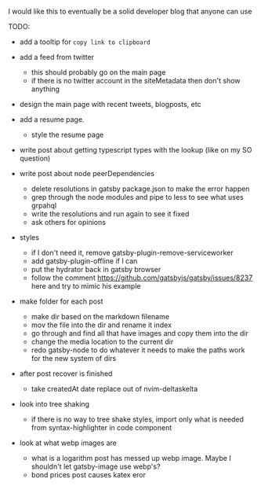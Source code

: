 I would like this to eventually be a solid developer blog that anyone can use

TODO:

- add a tooltip for `copy link to clipboard`

- add a feed from twitter
  - this should probably go on the main page
  - if there is no twitter account in the siteMetadata then don't show anything

- design the main page with recent tweets, blogposts, etc

- add a resume page.
  - style the resume page

- write post about getting typescript types with the lookup (like on my SO question)

- write post about node peerDependencies
  - delete resolutions in gatsby package.json to make the error happen
  - grep through the node modules and pipe to less to see what uses grpahql
  - write the resolutions and run again to see it fixed
  - ask others for opinions

- styles
  - if I don't need it, remove gatsby-plugin-remove-serviceworker
  - add gatsby-plugin-offline if I can
  - put the hydrator back in gatsby browser
  - follow the comment https://github.com/gatsbyjs/gatsby/issues/8237 here and try to mimic his example

- make folder for each post
  - make dir based on the markdown filename
  - mov the file into the dir and rename it index
  - go through and find all that have images and copy them into the dir
  - change the media location to the current dir
  - redo gatsby-node to do whatever it needs to make the paths work for the new system of dirs

- after post recover is finished
  - take createdAt date replace out of nvim-deltaskelta

- look into tree shaking
  - if there is no way to tree shake styles, import only what is needed from syntax-highlighter in code component

- look at what webp images are
  - what is a logarithm post has messed up webp image. Maybe I shouldn't let gatsby-image use webp's?
  - bond prices post causes katex eror
